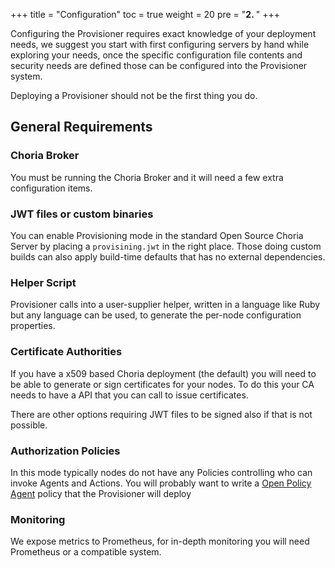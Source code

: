 +++
title = "Configuration"
toc = true
weight = 20
pre = "<b>2. </b>"
+++

Configuring the Provisioner requires exact knowledge of your deployment needs, we suggest you start with first configuring servers by hand while exploring your needs, once the specific configuration file contents and security needs are defined those can be configured into the Provisioner system.

Deploying a Provisioner should not be the first thing you do.

## General Requirements

### Choria Broker

You must be running the Choria Broker and it will need a few extra configuration items.

### JWT files or custom binaries

You can enable Provisioning mode in the standard Open Source Choria Server by placing a `provisining.jwt` in the right place.  Those doing custom builds can also apply build-time defaults that has no external dependencies.

### Helper Script

Provisioner calls into a user-supplier helper, written in a language like Ruby but any language can be used, to generate the per-node configuration properties. 

### Certificate Authorities

If you have a x509 based Choria deployment (the default) you will need to be able to generate or sign certificates for your nodes. To do this your CA needs to have a API that you can call to issue certificates.

There are other options requiring JWT files to be signed also if that is not possible.

### Authorization Policies

In this mode typically nodes do not have any Policies controlling who can invoke Agents and Actions.  You will probably want to write a [Open Policy Agent](https://www.openpolicyagent.org/) policy that the Provisioner will deploy

### Monitoring

We expose metrics to Prometheus, for in-depth monitoring you will need Prometheus or a compatible system.
